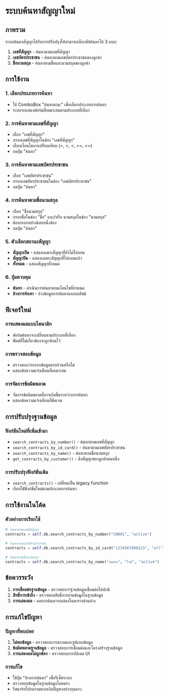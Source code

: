 # ระบบค้นหาสัญญาใหม่

## ภาพรวม
ระบบค้นหาสัญญาได้รับการปรับปรุงให้สามารถเลือกคีย์ค้นหาได้ 3 แบบ:

1. **เลขที่สัญญา** - ค้นหาตามเลขที่สัญญา
2. **เลขบัตรประชาชน** - ค้นหาตามเลขบัตรประชาชนของลูกค้า
3. **ชื่อนามสกุล** - ค้นหาตามชื่อและนามสกุลของลูกค้า

## การใช้งาน

### 1. เลือกประเภทการค้นหา
- ใช้ ComboBox "ค้นหาตาม:" เพื่อเลือกประเภทการค้นหา
- ระบบจะแสดงฟอร์มที่เหมาะสมตามประเภทที่เลือก

### 2. การค้นหาตามเลขที่สัญญา
- เลือก "เลขที่สัญญา"
- กรอกเลขที่สัญญาในช่อง "เลขที่สัญญา"
- เลือกเงื่อนไขการเปรียบเทียบ (=, >, <, >=, <=)
- กดปุ่ม "ค้นหา"

### 3. การค้นหาตามเลขบัตรประชาชน
- เลือก "เลขบัตรประชาชน"
- กรอกเลขบัตรประชาชนในช่อง "เลขบัตรประชาชน"
- กดปุ่ม "ค้นหา"

### 4. การค้นหาตามชื่อนามสกุล
- เลือก "ชื่อนามสกุล"
- กรอกชื่อในช่อง "ชื่อ" และ/หรือ นามสกุลในช่อง "นามสกุล"
- ต้องกรอกอย่างน้อยหนึ่งช่อง
- กดปุ่ม "ค้นหา"

### 5. ตัวเลือกสถานะสัญญา
- **สัญญาเปิด** - แสดงเฉพาะสัญญาที่ยังไม่ไถ่ถอน
- **สัญญาปิด** - แสดงเฉพาะสัญญาที่ไถ่ถอนแล้ว
- **ทั้งหมด** - แสดงสัญญาทั้งหมด

### 6. ปุ่มควบคุม
- **ค้นหา** - ดำเนินการค้นหาตามเงื่อนไขที่กำหนด
- **ล้างการค้นหา** - ล้างข้อมูลการค้นหาและผลลัพธ์

## ฟีเจอร์ใหม่

### การแสดงผลแบบไดนามิก
- ฟอร์มค้นหาจะเปลี่ยนตามประเภทที่เลือก
- ฟิลด์ที่ไม่เกี่ยวข้องจะถูกซ่อนไว้

### การตรวจสอบข้อมูล
- ตรวจสอบว่ากรอกข้อมูลครบถ้วนหรือไม่
- แสดงข้อความแจ้งเตือนที่เหมาะสม

### การจัดการข้อผิดพลาด
- จัดการข้อผิดพลาดที่อาจเกิดขึ้นระหว่างการค้นหา
- แสดงข้อความแจ้งเตือนที่ชัดเจน

## การปรับปรุงฐานข้อมูล

### ฟังก์ชันใหม่ที่เพิ่มเข้ามา
- `search_contracts_by_number()` - ค้นหาตามเลขที่สัญญา
- `search_contracts_by_id_card()` - ค้นหาตามเลขบัตรประชาชน
- `search_contracts_by_name()` - ค้นหาตามชื่อนามสกุล
- `get_contracts_by_customer()` - ดึงสัญญาของลูกค้าคนหนึ่ง

### การปรับปรุงฟังก์ชันเดิม
- `search_contracts()` - เปลี่ยนเป็น legacy function
- เรียกใช้ฟังก์ชันใหม่ตามประเภทการค้นหา

## การใช้งานในโค้ด

### ตัวอย่างการเรียกใช้
```python
# ค้นหาตามเลขที่สัญญา
contracts = self.db.search_contracts_by_number("CN001", "active")

# ค้นหาตามเลขบัตรประชาชน
contracts = self.db.search_contracts_by_id_card("1234567890123", "all")

# ค้นหาตามชื่อนามสกุล
contracts = self.db.search_contracts_by_name("สมชาย", "ใจดี", "active")
```

## ข้อควรระวัง

1. **การเชื่อมต่อฐานข้อมูล** - ตรวจสอบว่าฐานข้อมูลเชื่อมต่อได้ปกติ
2. **สิทธิ์การเข้าถึง** - ตรวจสอบสิทธิ์การอ่านข้อมูลในฐานข้อมูล
3. **การแสดงผล** - ผลการค้นหาจะแสดงในตารางด้านล่าง

## การแก้ไขปัญหา

### ปัญหาที่พบบ่อย
1. **ไม่พบข้อมูล** - ตรวจสอบการสะกดและรูปแบบข้อมูล
2. **ข้อผิดพลาดฐานข้อมูล** - ตรวจสอบการเชื่อมต่อและโครงสร้างฐานข้อมูล
3. **การแสดงผลไม่ถูกต้อง** - ตรวจสอบการอัปเดต UI

### การแก้ไข
- ใช้ปุ่ม "ล้างการค้นหา" เพื่อรีเซ็ตระบบ
- ตรวจสอบข้อมูลในฐานข้อมูลโดยตรง
- รีสตาร์ทโปรแกรมหากเกิดปัญหาอย่างรุนแรง
